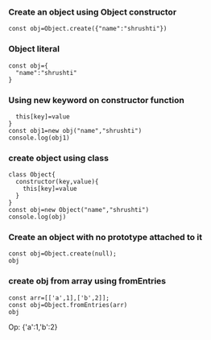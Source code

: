 ### Create an object using Object constructor
```
const obj=Object.create({"name":"shrushti"})
```
### Object  literal
```
const obj={
  "name":"shrushti"
}
```
### Using new keyword on constructor function
```function obj(key,value){
  this[key]=value
}
const obj1=new obj("name","shrushti")
console.log(obj1)
```
### create object using class
```
class Object{
  constructor(key,value){
    this[key]=value
  }
}
const obj=new Object("name","shrushti")
console.log(obj)
```
### Create an object with no prototype attached to it
```
const obj=Object.create(null);
obj
```
### create obj from array using fromEntries
```
const arr=[['a',1],['b',2]];
const obj=Object.fromEntries(arr)
obj
```
Op:
{'a':1,'b':2}
